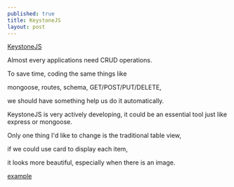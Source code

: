 ```yaml
---
published: true
title: KeystoneJS
layout: post
---
```

[KeystoneJS](https://github.com/keystonejs/keystone)

Almost every applications need CRUD operations.

To save time, coding the same things like

mongoose, routes, schema, GET/POST/PUT/DELETE,

we should have something help us do it automatically.

KeystoneJS is very actively developing, it could be an essential tool just like express or mongoose.

Only one thing I'd like to change is the traditional table view,

if we could use card to display each item, 

it looks more beautiful, especially when there is an image.

[example](http://materializecss.com/cards.html)